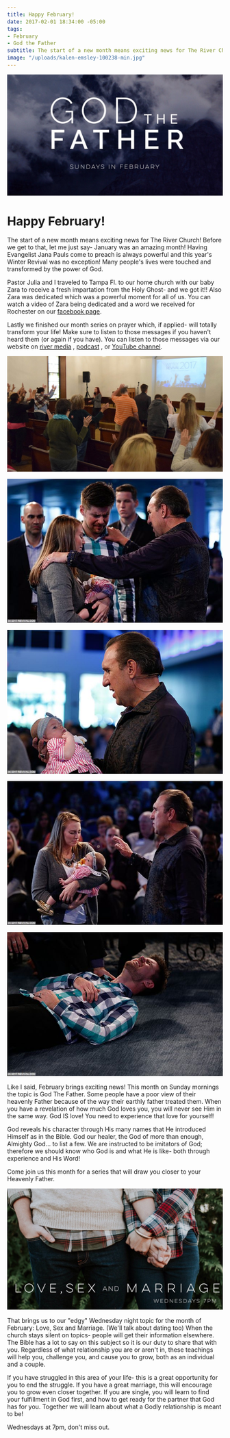 ```yaml
---
title: Happy February!
date: 2017-02-01 18:34:00 -05:00
tags:
- February
- God the Father
subtitle: The start of a new month means exciting news for The River Church!
image: "/uploads/kalen-emsley-100238-min.jpg"
---
```


![69826a2b-1c93-4fb3-a891-f852b9cf5e91.jpg](/uploads/69826a2b-1c93-4fb3-a891-f852b9cf5e91.jpg)

# Happy February!

The start of a new month means exciting news for The River Church! Before we get to that, let me just say- January was an amazing month! Having Evangelist Jana Pauls come to preach is always powerful and this year's Winter Revival was no exception! Many people's lives were touched and transformed by the power of God.

Pastor Julia and I traveled to Tampa Fl. to our home church with our baby Zara to receive a fresh impartation from the Holy Ghost- and we got it!! Also Zara was dedicated which was a powerful moment for all of us. You can watch a video of Zara being dedicated and a word we received for Rochester on our [facebook page](https://www.facebook.com/TheRiverAtRochester/).

Lastly we finished our month series on prayer which, if applied- will totally transform your life! Make sure to listen to those messages if you haven't heard them (or again if you have). You can listen to those messages via our website on [river media](https://riverbrockport.com/media/) , [podcast](https://geo.itunes.apple.com/us/podcast/river-rochester/id1182211082?mt=2) , or [YouTube channel](https://youtube.com/riverrochester).

![77eb9d0f-6168-4e53-984c-7e421a202892.jpg](/uploads/77eb9d0f-6168-4e53-984c-7e421a202892.jpg)

![3d18cc0f-f2e7-41ef-a097-79e4f45c56b3.jpg](/uploads/3d18cc0f-f2e7-41ef-a097-79e4f45c56b3.jpg)

![e978611b-bd47-42bf-9198-6a18ef9a5900.jpg](/uploads/e978611b-bd47-42bf-9198-6a18ef9a5900.jpg)

![1be8baef-eb2a-400b-95ad-eb74144aa320.jpg](/uploads/1be8baef-eb2a-400b-95ad-eb74144aa320.jpg)

![f26bc7d2-8b1d-4c69-b2c2-a600fed0973c.jpg](/uploads/f26bc7d2-8b1d-4c69-b2c2-a600fed0973c.jpg)

Like I said, February brings exciting news! This month on Sunday mornings the topic is God The Father. Some people have a poor view of their heavenly Father because of the way their earthly father treated them. When you have a revelation of how much God loves you, you will never see Him in the same way. God IS love! You need to experience that love for yourself!

God reveals his character through His many names that He introduced Himself as in the Bible. God our healer, the God of more than enough, Almighty God... to list a few. We are instructed to be imitators of God; therefore we should know who God is and what He is like- both through experience and His Word!

Come join us this month for a series that will draw you closer to your Heavenly Father.

![a6e4dde8-61c4-4b42-a29d-cf5ac5ae9340.jpg](/uploads/a6e4dde8-61c4-4b42-a29d-cf5ac5ae9340.jpg)

That brings us to our "edgy" Wednesday night topic for the month of February: Love, Sex and Marriage. (We'll talk about dating too)  When the church stays silent on topics- people will get their information elsewhere.  The Bible has a lot to say on this subject so it is our duty to share that with you.  Regardless of what relationship you are or aren't in, these teachings will help you, challenge you, and cause you to grow, both as an individual and a couple.

If you have struggled in this area of your life- this is a great opportunity for you to end the struggle. If you have a great marriage, this will encourage you to grow even closer together. If you are single, you will learn to find your fulfillment in God first, and how to get ready for the partner that God has for you. Together we will learn about what a Godly relationship is meant to be!

Wednesdays at 7pm, don't miss out.